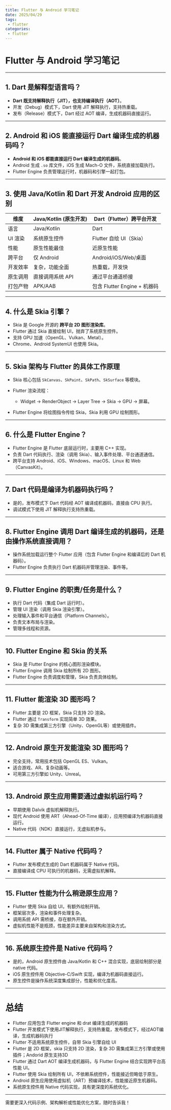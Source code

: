 ```yaml
---
title: Flutter 与 Android 学习笔记
date: 2025/04/29
tags:
 - flutter
categories:
 - flutter
---
```


# Flutter 与 Android 学习笔记

---

## 1. Dart 是解释型语言吗？

* **Dart 既支持解释执行（JIT），也支持编译执行（AOT）**。
* 开发（Debug）模式下，Dart 使用 JIT 解释执行，支持热重载。
* 发布（Release）模式下，Dart 经过 AOT 编译，生成机器码直接运行。

---

## 2. Android 和 iOS 能直接运行 Dart 编译生成的机器码吗？

* **Android 和 iOS 都能直接运行 Dart 编译生成的机器码**。
* Android 生成 `.so` 库文件，iOS 生成 Mach-O 文件，系统直接加载执行。
* Flutter Engine 负责管理运行时，机器码和引擎一起打包。

---

## 3. 使用 Java/Kotlin 和 Dart 开发 Android 应用的区别

| 维度    | Java/Kotlin (原生开发) | Dart（Flutter）跨平台开发      |
| ----- | ------------------ | ----------------------- |
| 语言    | Java/Kotlin        | Dart                    |
| UI 渲染 | 系统原生控件             | Flutter 自绘 UI（Skia）     |
| 性能    | 原生性能最佳             | 近原生性能                   |
| 跨平台   | 仅 Android          | Android/iOS/Web/桌面      |
| 开发效率  | 复杂，功能全面            | 热重载，开发快                 |
| 原生调用  | 直接调用系统 API         | 通过平台通道桥接                |
| 打包产物  | APK/AAB            | 包含 Flutter Engine + 机器码 |

---

## 4. 什么是 Skia 引擎？

* Skia 是 Google 开源的 **跨平台 2D 图形渲染库**。
* Flutter 通过 Skia 直接绘制 UI，抛弃了系统原生控件。
* 支持 GPU 加速（OpenGL、Vulkan、Metal）。
* Chrome、Android SystemUI 也使用 Skia。

---

## 5. Skia 架构与 Flutter 的具体工作原理

* Skia 核心包括 `SkCanvas`、`SkPaint`、`SkPath`、`SkSurface` 等模块。
* Flutter 渲染流程：

  * Widget → RenderObject → Layer Tree → Skia → GPU → 屏幕。
* Flutter Engine 将绘图指令传给 Skia，Skia 利用 GPU 绘制图形。

---

## 6. 什么是 Flutter Engine？

* Flutter Engine 是 Flutter 底层运行时，主要用 C++ 实现。
* 负责 Dart 代码执行、渲染（调用 Skia）、输入事件处理、平台通道通信。
* 跨平台支持 Android、iOS、Windows、macOS、Linux 和 Web（CanvasKit）。

---

## 7. Dart 代码是编译为机器码执行吗？

* 是的，发布模式下 Dart 代码经 AOT 编译成机器码，直接由 CPU 执行。
* 调试模式下使用 JIT 解释执行支持热重载。

---

## 8. Flutter Engine 调用 Dart 编译生成的机器码，还是由操作系统直接调用？

* 操作系统加载运行整个 Flutter 应用（包含 Flutter Engine 和编译后的 Dart 机器码）。
* Flutter Engine 负责执行 Dart 机器码并管理渲染、事件等。

---

## 9. Flutter Engine 的职责/任务是什么？

* 执行 Dart 代码（集成 Dart 运行时）。
* 管理 UI 渲染（调用 Skia 渲染引擎）。
* 处理输入事件和平台通信（Platform Channels）。
* 负责文本布局与渲染。
* 管理多线程和资源。

---

## 10. Flutter Engine 和 Skia 的关系

* Skia 是 Flutter Engine 的核心图形渲染模块。
* Flutter Engine 调用 Skia 绘制所有 2D 图形。
* Flutter Engine 负责调度和管理，Skia 负责具体绘制。

---

## 11. Flutter 能渲染 3D 图形吗？

* Flutter 主要是 2D 框架，Skia 只支持 2D 渲染。
* Flutter 通过 `Transform` 实现简单 3D 效果。
* 复杂 3D 需集成第三方引擎（Unity、OpenGL等）或使用插件。

---

## 12. Android 原生开发能渲染 3D 图形吗？

* 完全支持，常用技术包括 OpenGL ES、Vulkan。
* 适合游戏、AR、复杂动画等。
* 可用第三方引擎如 Unity、Unreal。

---

## 13. Android 原生应用需要通过虚拟机运行吗？

* 早期使用 Dalvik 虚拟机解释执行。
* 现代 Android 使用 ART（Ahead-Of-Time 编译），应用预编译为机器码直接运行。
* Native 代码（NDK）直接运行，无虚拟机参与。

---

## 14. Flutter 属于 Native 代码吗？

* Flutter 发布模式生成的 Dart 机器码属于 Native 代码。
* 直接编译成 CPU 可执行的机器码，无需虚拟机解释。

---

## 15. Flutter 性能为什么稍逊原生应用？

* Flutter 使用 Skia 自绘 UI，有额外绘制开销。
* 框架层次多，渲染和事件处理复杂。
* 调用系统 API 需桥接，存在额外开销。
* 虚拟机性能不是瓶颈，性能差异主要来自架构和渲染方式。

---

## 16. 系统原生控件是 Native 代码吗？

* 是的，Android 原生控件由 Java/Kotlin 和 C++ 混合实现，底层绘制部分是 native 代码。
* iOS 原生控件用 Objective-C/Swift 实现，编译为机器码直接运行。
* 原生控件是操作系统深度集成部分，性能和优化度高。

---

# 总结

* Flutter 应用包含 Flutter engine 和 drat 编译生成的机器码
* Flutter 开发模式下使用JIT解释执行，支持热重载，发布模式下，经过AOT编译，生成机器码执行
* Flutter 不适用系统原生控件，自带 Skia 引擎自绘 UI
* Flutter 是 2D 框架，skia 只支持 2D 渲染，复杂 3D 需集成第三方引擎或使用插件；Andorid 原生支持3D
* Flutter 通过 Dart AOT 编译生成机器码，与 Flutter Engine 结合实现跨平台高性能 UI。
* Flutter 使用 Skia 绘制所有 UI，不依赖系统控件，性能接近但略低于原生。
* Android 原生应用使用虚拟机（ART）预编译技术，性能接近原生机器码。
* 系统原生控件用 Native 代码实现，具有更深度的系统优化。

---

需要更深入代码示例、架构解析或性能优化方案，随时告诉我！
